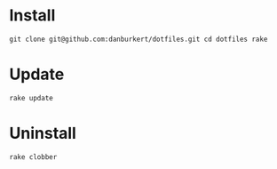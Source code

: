 # Install
`git clone git@github.com:danburkert/dotfiles.git
cd dotfiles
rake`

# Update
`rake update`

# Uninstall
`rake clobber`
